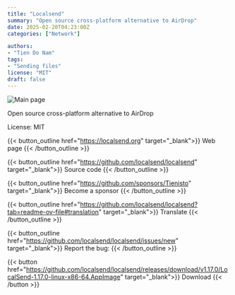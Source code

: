 ```yaml
---
title: "Localsend"
summary: "Open source cross-platform alternative to AirDrop"
date: 2025-02-20T04:23:00Z
categories: ["Network"]

authors:
- "Tien Do Nam"
tags: 
- "Sending files"
license: "MIT"
draft: false
---
```


![Main page](https://localsend.org/img/screenshot-pc.webp)

Open source cross-platform alternative to AirDrop

License: MIT

{{< button_outline href="<https://localsend.org>" target="_blank">}}
Web page
{{< /button_outline >}}


{{< button_outline href="<https://github.com/localsend/localsend>" target="_blank">}}
Source code
{{< /button_outline >}}


{{< button_outline href="<https://github.com/sponsors/Tienisto>" target="_blank">}}
Become a sponsor
{{< /button_outline >}}


{{< button_outline href="<https://github.com/localsend/localsend?tab=readme-ov-file#translation>" target="_blank">}}
Translate
{{< /button_outline >}}


{{< button_outline href="<https://github.com/localsend/localsend/issues/new>" target="_blank">}}
Report the bug:
{{< /button_outline >}}


{{< button href="https://github.com/localsend/localsend/releases/download/v1.17.0/LocalSend-1.17.0-linux-x86-64.AppImage" target="_blank">}}
Download
{{< /button >}}